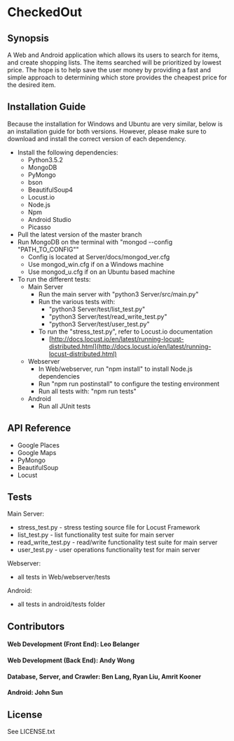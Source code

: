 # CheckedOut

## **Synopsis**

A Web and Android application which allows its users to search for items, and create shopping lists. The items searched will be prioritized by lowest price. The hope is to help save the user money by providing a fast and simple approach to determining which store provides the cheapest price for the desired item.

## **Installation**  **Guide**

Because the installation for Windows and Ubuntu are very similar, below is an installation guide for both versions. However, please make sure to download and install the correct version of each dependency.

- Install the following dependencies:
  - Python3.5.2
  - MongoDB
  - PyMongo
  - bson
  - BeautifulSoup4
  - Locust.io
  - Node.js
  - Npm
  - Android Studio
  - Picasso
- Pull the latest version of the master branch
- Run MongoDB on the terminal with &quot;mongod --config &quot;PATH\_TO\_CONFIG&quot;&quot;
  - Config is located at Server/docs/mongod\_ver.cfg
  - Use mongod\_win.cfg if on a Windows machine
  - Use mongod\_u.cfg if on an Ubuntu based machine
- To run the different tests:
  - Main Server
    - Run the main server with &quot;python3 Server/src/main.py&quot;
    - Run the various tests with:
      - &quot;python3 Server/test/list\_test.py&quot;
      - &quot;python3 Server/test/read\_write\_test.py&quot;
      - &quot;python3 Server/test/user\_test.py&quot;
    - To run the &quot;stress\_test.py&quot;, refer to Locust.io documentation
      - [http://docs.locust.io/en/latest/running-locust-distributed.html](http://docs.locust.io/en/latest/running-locust-distributed.html)
  - Webserver
    - In Web/webserver, run &quot;npm install&quot; to install Node.js dependencies
    - Run &quot;npm run postinstall&quot; to configure the testing environment
    - Run all tests with: &quot;npm run tests&quot;
  - Android
    - Run all JUnit tests

## **API Reference**

- Google Places
- Google Maps
- PyMongo
- BeautifulSoup
- Locust

## **Tests**

Main Server:

- stress\_test.py - stress testing source file for Locust Framework
- list\_test.py - list functionality test suite for main server
- read\_write\_test.py - read/write functionality test suite for main server
- user\_test.py - user operations functionality test for main server

Webserver:

- all tests in Web/webserver/tests

Android:

- all tests in android/tests folder

## **Contributors**

#### **Web Development (Front End)**: Leo Belanger

#### **Web Development (Back End):** Andy Wong

#### **Database, Server, and Crawler:** Ben Lang, Ryan Liu, Amrit Kooner

#### **Android:** John Sun

## **License**

See LICENSE.txt
